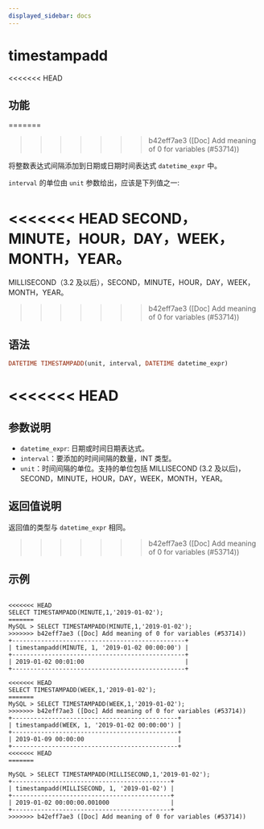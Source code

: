 ```yaml
---
displayed_sidebar: docs
---
```


# timestampadd

<<<<<<< HEAD
## 功能
=======

>>>>>>> b42eff7ae3 ([Doc] Add meaning of 0 for variables (#53714))

将整数表达式间隔添加到日期或日期时间表达式 `datetime_expr` 中。

`interval` 的单位由 `unit` 参数给出，应该是下列值之一:

<<<<<<< HEAD
SECOND，MINUTE，HOUR，DAY，WEEK，MONTH，YEAR。
=======
MILLISECOND（3.2 及以后），SECOND，MINUTE，HOUR，DAY，WEEK，MONTH，YEAR。
>>>>>>> b42eff7ae3 ([Doc] Add meaning of 0 for variables (#53714))

## 语法

```Haskell
DATETIME TIMESTAMPADD(unit, interval, DATETIME datetime_expr)
```

<<<<<<< HEAD
=======
## 参数说明

- `datetime_expr`: 日期或时间日期表达式。
- `interval`：要添加的时间间隔的数量，INT 类型。
- `unit`：时间间隔的单位。支持的单位包括 MILLISECOND (3.2 及以后)，SECOND，MINUTE，HOUR，DAY，WEEK，MONTH，YEAR。

## 返回值说明

返回值的类型与 `datetime_expr` 相同。

>>>>>>> b42eff7ae3 ([Doc] Add meaning of 0 for variables (#53714))
## 示例

```plain text

<<<<<<< HEAD
SELECT TIMESTAMPADD(MINUTE,1,'2019-01-02');
=======
MySQL > SELECT TIMESTAMPADD(MINUTE,1,'2019-01-02');
>>>>>>> b42eff7ae3 ([Doc] Add meaning of 0 for variables (#53714))
+------------------------------------------------+
| timestampadd(MINUTE, 1, '2019-01-02 00:00:00') |
+------------------------------------------------+
| 2019-01-02 00:01:00                            |
+------------------------------------------------+

<<<<<<< HEAD
SELECT TIMESTAMPADD(WEEK,1,'2019-01-02');
=======
MySQL > SELECT TIMESTAMPADD(WEEK,1,'2019-01-02');
>>>>>>> b42eff7ae3 ([Doc] Add meaning of 0 for variables (#53714))
+----------------------------------------------+
| timestampadd(WEEK, 1, '2019-01-02 00:00:00') |
+----------------------------------------------+
| 2019-01-09 00:00:00                          |
+----------------------------------------------+
<<<<<<< HEAD
=======

MySQL > SELECT TIMESTAMPADD(MILLISECOND,1,'2019-01-02');
+--------------------------------------------+
| timestampadd(MILLISECOND, 1, '2019-01-02') |
+--------------------------------------------+
| 2019-01-02 00:00:00.001000                 |
+--------------------------------------------+
>>>>>>> b42eff7ae3 ([Doc] Add meaning of 0 for variables (#53714))
```
